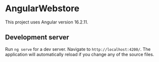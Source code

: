 # AngularWebstore

This project uses Angular version 16.2.11.

## Development server

Run `ng serve` for a dev server. Navigate to `http://localhost:4200/`. The application will automatically reload if you change any of the source files.

